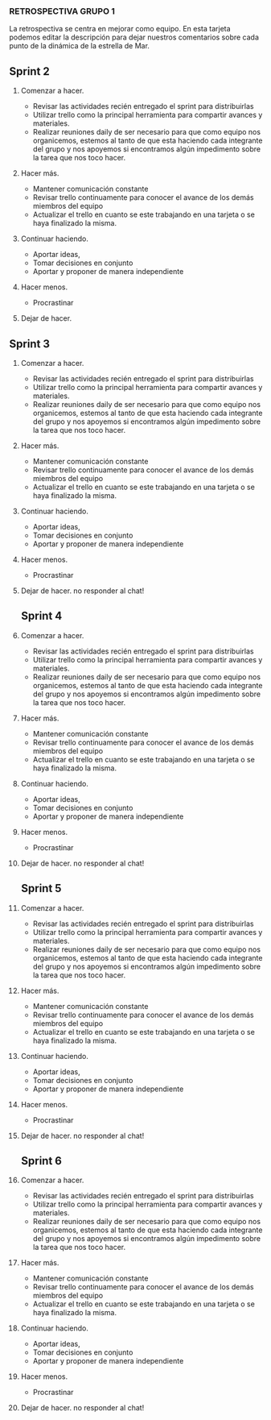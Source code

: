 ### RETROSPECTIVA GRUPO 1

La retrospectiva se centra en mejorar como equipo.
En esta tarjeta podemos editar la descripción para dejar nuestros comentarios sobre cada punto de la dinámica de la estrella de Mar. 

## Sprint 2

1. Comenzar a hacer.
     - Revisar las actividades recién entregado el sprint para distribuirlas
     - Utilizar trello como la principal herramienta para compartir avances y materiales. 
     - Realizar reuniones daily de ser necesario para que como equipo nos organicemos, estemos al tanto de que esta haciendo cada integrante del grupo y nos apoyemos si encontramos algún impedimento sobre la tarea que nos toco hacer.
     

2. Hacer más.
     - Mantener comunicación constante
     - Revisar trello continuamente para conocer el avance de los demás miembros del equipo
     - Actualizar el trello en cuanto se este trabajando en una tarjeta o se haya finalizado la misma.
     

3. Continuar haciendo.
     - Aportar ideas, 
     - Tomar decisiones en conjunto
     - Aportar y proponer de manera independiente



4. Hacer menos.
     - Procrastinar


5. Dejar de hacer.
## Sprint 3

1. Comenzar a hacer.
     - Revisar las actividades recién entregado el sprint para distribuirlas
     - Utilizar trello como la principal herramienta para compartir avances y materiales. 
     - Realizar reuniones daily de ser necesario para que como equipo nos organicemos, estemos al tanto de que esta haciendo cada integrante del grupo y nos apoyemos si encontramos algún impedimento sobre la tarea que nos toco hacer.
     

2. Hacer más.
     - Mantener comunicación constante
     - Revisar trello continuamente para conocer el avance de los demás miembros del equipo
     - Actualizar el trello en cuanto se este trabajando en una tarjeta o se haya finalizado la misma.
     

3. Continuar haciendo.
     - Aportar ideas, 
     - Tomar decisiones en conjunto
     - Aportar y proponer de manera independiente



4. Hacer menos.
     - Procrastinar


5. Dejar de hacer.
    no responder al chat!
    ## Sprint 4

1. Comenzar a hacer.
     - Revisar las actividades recién entregado el sprint para distribuirlas
     - Utilizar trello como la principal herramienta para compartir avances y materiales. 
     - Realizar reuniones daily de ser necesario para que como equipo nos organicemos, estemos al tanto de que esta haciendo cada integrante del grupo y nos apoyemos si encontramos algún impedimento sobre la tarea que nos toco hacer.
     

2. Hacer más.
     - Mantener comunicación constante
     - Revisar trello continuamente para conocer el avance de los demás miembros del equipo
     - Actualizar el trello en cuanto se este trabajando en una tarjeta o se haya finalizado la misma.
     

3. Continuar haciendo.
     - Aportar ideas, 
     - Tomar decisiones en conjunto
     - Aportar y proponer de manera independiente



4. Hacer menos.
     - Procrastinar


5. Dejar de hacer.
  no responder al chat!
   
   ## Sprint 5

1. Comenzar a hacer.
     - Revisar las actividades recién entregado el sprint para distribuirlas
     - Utilizar trello como la principal herramienta para compartir avances y materiales. 
     - Realizar reuniones daily de ser necesario para que como equipo nos organicemos, estemos al tanto de que esta haciendo cada integrante del grupo y nos apoyemos si encontramos algún impedimento sobre la tarea que nos toco hacer.
     

2. Hacer más.
     - Mantener comunicación constante
     - Revisar trello continuamente para conocer el avance de los demás miembros del equipo
     - Actualizar el trello en cuanto se este trabajando en una tarjeta o se haya finalizado la misma.
     

3. Continuar haciendo.
     - Aportar ideas, 
     - Tomar decisiones en conjunto
     - Aportar y proponer de manera independiente



4. Hacer menos.
     - Procrastinar


5. Dejar de hacer.
  no responder al chat!
   
   ## Sprint 6

1. Comenzar a hacer.
     - Revisar las actividades recién entregado el sprint para distribuirlas
     - Utilizar trello como la principal herramienta para compartir avances y materiales. 
     - Realizar reuniones daily de ser necesario para que como equipo nos organicemos, estemos al tanto de que esta haciendo cada integrante del grupo y nos apoyemos si encontramos algún impedimento sobre la tarea que nos toco hacer.
     

2. Hacer más.
     - Mantener comunicación constante
     - Revisar trello continuamente para conocer el avance de los demás miembros del equipo
     - Actualizar el trello en cuanto se este trabajando en una tarjeta o se haya finalizado la misma.
     

3. Continuar haciendo.
     - Aportar ideas, 
     - Tomar decisiones en conjunto
     - Aportar y proponer de manera independiente



4. Hacer menos.
     - Procrastinar


5. Dejar de hacer.
  no responder al chat!
   
